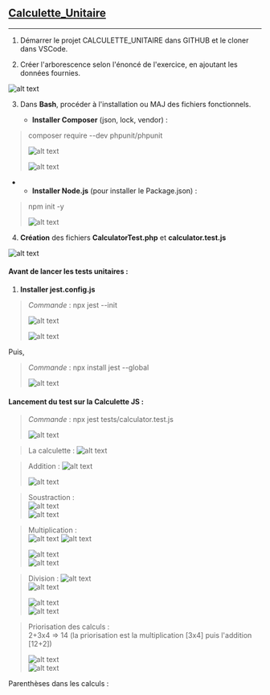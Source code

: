 ## <u> Calculette_Unitaire </u>
***
1. Démarrer le projet CALCULETTE_UNITAIRE dans GITHUB et le cloner dans VSCode.  
>
2. Créer l'arborescence selon l'énoncé de l'exercice, en ajoutant les données fournies.  
>
![alt text](Pictures/arborescenceFromScratch.PNG)  
>  
3. Dans <b>Bash</b>, procéder à l'installation ou MAJ des fichiers fonctionnels.    
  

   *  **Installer Composer** (json, lock, vendor) :
>
> composer require --dev phpunit/phpunit  
>
> ![alt text](Pictures/composerRequire.PNG)  
>
>
>![alt text](Pictures/composerRequireFin.PNG)  
>

* * **Installer Node.js** (pour installer le Package.json) :  
  
>npm init -y  
>
> ![alt text](Pictures/packageJsonNpmInit.PNG)   


4. **Création** des fichiers **CalculatorTest.php** et  **calculator.test.js** 
>  
![alt text](Pictures/CalculatorTestPhp)  



#### Avant de lancer les tests unitaires :  
1. **Installer jest.config.js**
>*Commande* : npx jest --init    
>
>![alt text](Pictures/initialisationJest.PNG)  
>
>![alt text](Pictures/initialisationJest2.PNG)

Puis, 
>*Commande* : npx install jest --global     
>
>![alt text](Pictures/installationJest.PNG)


#### Lancement du test sur la Calculette JS :    

>*Commande* : npx jest tests/calculator.test.js    
>
> ![alt text](Pictures/jestTestPassed.PNG)  

>La calculette : 
![alt text](Pictures/calculatrice.PNG)    


>Addition : 
![alt text](Pictures/addition.PNG)   
>  
>![alt text](Pictures/addition_result.PNG)   


>Soustraction :    
![alt text](Pictures/soustraction.PNG)    
![alt text](Pictures/soustraction_result.PNG)    


>Multiplication :     
![alt text](Pictures/multiplication.PNG)
![alt text](Pictures/multiplication_result.PNG)     
>     
>![alt text](Pictures/multiplier0.PNG)      
>![alt text](Pictures/multiplier0_result.PNG)     

>Division : 
![alt text](Pictures/division.PNG)      
![alt text](Pictures/division_result.PNG)     
>      
>![alt text](Pictures/diviser0.PNG)      
>![alt text](Pictures/diviser0_result.PNG)

>Priorisation des calculs :     
2+3x4 => 14 (la priorisation est la multiplication [3x4] puis l'addition [12+2])     
>      
>![alt text](Pictures/2plus3fois4.PNG)       
![alt text](Pictures/2plus3fois4_result.PNG)             


Parenthèses dans les calculs :     
 

